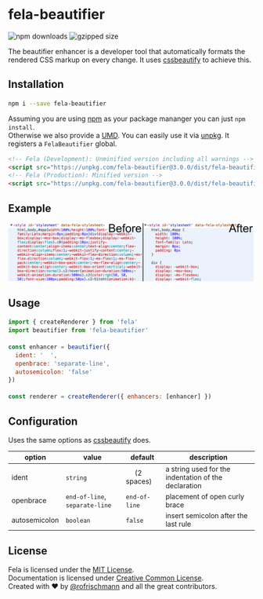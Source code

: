 # fela-beautifier

<img alt="npm downloads" src="https://img.shields.io/npm/dm/fela-beautifier.svg">
<img alt="gzipped size" src="https://img.shields.io/badge/gzipped-1.49kb-brightgreen.svg">

The beautifier enhancer is a developer tool that automatically formats the rendered CSS markup on every change. It uses [cssbeautify](https://github.com/senchalabs/cssbeautify) to achieve this.

## Installation
```sh
npm i --save fela-beautifier
```
Assuming you are using [npm](https://www.npmjs.com) as your package mananger you can just `npm install`.<br>
Otherwise we also provide a [UMD](https://github.com/umdjs/umd). You can easily use it via [unpkg](https://unpkg.com/). It registers a `FelaBeautifier` global.
```HTML
<!-- Fela (Development): Unminified version including all warnings -->
<script src="https://unpkg.com/fela-beautifier@3.0.0/dist/fela-beautifier.js"></script>
<!-- Fela (Production): Minified version -->
<script src="https://unpkg.com/fela-beautifier@3.0.0/dist/fela-beautifier.min.js"></script>
```

## Example
![Preview](preview.png)

## Usage
```javascript
import { createRenderer } from 'fela'
import beautifier from 'fela-beautifier'

const enhancer = beautifier({
  ident: '  ',
  openbrace: 'separate-line',
  autosemicolon: 'false'
})

const renderer = createRenderer({ enhancers: [enhancer] })
```

## Configuration
Uses the same options as [cssbeautify](https://github.com/senchalabs/cssbeautify) does.

| option | value | default |description |
| ------ | --- | ------------ | --- |
|ident| `string` |`  ` (2 spaces)| a string used for the indentation of the declaration |
|openbrace| `end-of-line`, `separate-line` |`end-of-line`| placement of open curly brace |
| autosemicolon | `boolean`| `false` | insert semicolon after the last rule |

## License
Fela is licensed under the [MIT License](http://opensource.org/licenses/MIT).<br>
Documentation is licensed under [Creative Common License](http://creativecommons.org/licenses/by/4.0/).<br>
Created with ♥ by [@rofrischmann](http://rofrischmann.de) and all the great contributors.
